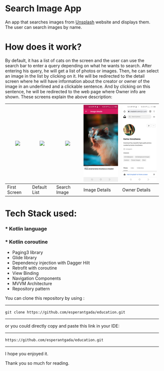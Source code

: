 Search Image App
===============

An app that searches images from [Unsplash](https://unsplash.com/) website and displays them.
The user can search images by name.


How does it work?
================
By default, it has a list of cats on the screen and the user can use the search bar to enter a query
depending on what he wants to search. After entering his query, he will get a list of photos or images.
Then, he can select an image in the list by clicking on it. He will be redirected to the detail screen
where he will have information about the creator or owner of the image in an underlined and a clickable sentence. And
by clicking on this sentence, he will be redirected to the web page where Owner info are shown.
These screens explain the above description:

<img src="s1.jpg" width="150" /> | <img src="s2.jpg" width="150" /> | <img src="s3.jpg" width="150" /> | <img src="captures/s4.jpg" width="150" /> | <img src="captures/s5.jpg" width="150" />
------------|--------------|--------------|---------------|---------------
First Screen| Default List | Search Image | Image Details | Owner Details 

Tech Stack used:
===============
### * Kotlin language
### * Kotlin coroutine
* Paging3 library 
* Glide library
* Dependency injection with Dagger Hilt
* Retrofit with coroutine
* View Binding
* Navigation Components
* MVVM Architecture
* Repository pattern

You can clone this repository by using :
***
    git clone https://github.com/esperantgada/education.git
***

or you could directly copy and paste this link in your IDE:
***
    https://github.com/esperantgada/education.git
***

I hope you enjoyed it.

Thank you so much for reading.




